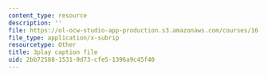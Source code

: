 ```yaml
---
content_type: resource
description: ''
file: https://ol-ocw-studio-app-production.s3.amazonaws.com/courses/16-885j-aircraft-systems-engineering-fall-2005/2bb7258815319d73cfe51396a9c45f40_AwjT1gJSsco.srt
file_type: application/x-subrip
resourcetype: Other
title: 3play caption file
uid: 2bb72588-1531-9d73-cfe5-1396a9c45f40
---
```

